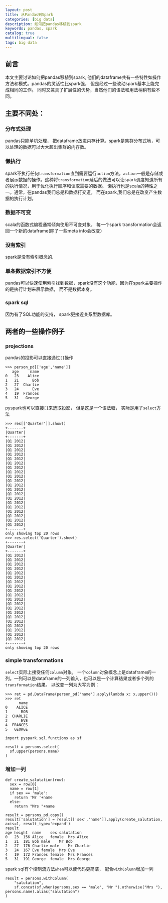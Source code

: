 ```yaml
---
layout: post
title: 从Pandas到Spark
categories: [big data]
description: 如何把pandas移植到spark
keywords: pandas, spark
catalog: true
multilingual: false
tags: big data
---
```


## 前言
本文主要讨论如何把pandas移植到spark, 他们的dataframe共有一些特性如操作方法和模式。pandas的灵活性比spark强， 但是经过一些改动spark基本上能完成相同的工作。
同时又兼具了扩展性的优势，当然他们的语法和用法稍稍有些不同。

## 主要不同处：

### 分布式处理
pandas只能单机处理， 把dataframe放进内存计算。spark是集群分布式地，可以处理的数据可以大大超出集群的内存数。

### 懒执行
spark不执行任何`transformation`直到需要运行`action`方法，`action`一般是存储或者展示数据的操作。这种将`transformation`延后的做法可以让spark调度知道所有的执行情况，用于优化执行顺序和读取需要的数据。
懒执行也是scala的特性之一。通常，在pandas我们总是和数据打交道， 而在spark,我们总是在改变产生数据的执行计划。

### 数据不可变
scala的函数式编程通常倾向使用不可变对象， 每一个spark transformation会返回一个新的dataframe(除了一些meta info会改变）

### 没有索引
spark是没有索引概念的.

### 单条数据索引不方便
pandas可以快速使用索引找到数据，spark没有这个功能，因为在spark主要操作的是执行计划来展示数据， 而不是数据本身。

### spark sql
因为有了SQL功能的支持， spark更接近关系型数据库。

## 两者的一些操作例子
### projections
pandas的投影可以直接通过`[]`操作
```
>>> person_pd[['age','name']]
   age     name
0   23    Alice
1   21      Bob
2   27  Charlie
3   24      Eve
4   19  Frances
5   31   George
```


pyspark也可以直接`[]`来选取投影， 但是这是一个语法糖， 实际是用了`select`方法
```
>>> res[['Quarter']].show()
+-------+
|Quarter|
+-------+
|Q1 2012|
|Q1 2012|
|Q1 2012|
|Q1 2012|
|Q1 2012|
|Q1 2012|
|Q1 2012|
|Q1 2012|
|Q1 2012|
|Q1 2012|
|Q1 2012|
|Q1 2012|
|Q1 2012|
|Q1 2012|
|Q1 2012|
|Q1 2012|
|Q1 2012|
|Q1 2012|
|Q1 2012|
|Q1 2012|
+-------+
only showing top 20 rows
>>> res.select('Quarter').show()
+-------+
|Quarter|
+-------+
|Q1 2012|
|Q1 2012|
|Q1 2012|
|Q1 2012|
|Q1 2012|
|Q1 2012|
|Q1 2012|
|Q1 2012|
|Q1 2012|
|Q1 2012|
|Q1 2012|
|Q1 2012|
|Q1 2012|
|Q1 2012|
|Q1 2012|
|Q1 2012|
|Q1 2012|
|Q1 2012|
|Q1 2012|
|Q1 2012|
+-------+
only showing top 20 rows
```
### simple transformations
`select`实际上接受任何`column`对象， 一个`column`对象概念上是dataframe的一列。一列可以是dataframe的一列输入，也可以是一个计算结果或者多个列的`transformation`结果。
以改变一列为大写为例：
```
>>> ret = pd.DataFrame(person_pd['name'].apply(lambda x: x.upper()))
>>> ret
      name
0    ALICE
1      BOB
2  CHARLIE
3      EVE
4  FRANCES
5   GEORGE
```
```
import pyspark.sql.functions as sf

result = persons.select(
  sf.upper(persons.name)
)
```
### 增加一列
```
def create_salutation(row):
  sex = row[0]
  name = row[1]
  if sex == 'male':
    return 'Mr '+name
  else:
    return "Mrs "+name
   
result = persons_pd.copy()
result['salutation'] = result[['sex','name']].apply(create_salutation, axis=1, result_type='expand')
result
age	height	name	sex	salutation
0	23	156	Alice	female	Mrs Alice
1	21	181	Bob	male	Mr Bob
2	27	176	Charlie	male	Mr Charlie
3	24	167	Eve	female	Mrs Eve
4	19	172	Frances	female	Mrs Frances
5	31	191	George	female	Mrs George
```
spark sql有个控制流方法`when`可以使代码更简洁， 配合`withColumn`增加一列
```
result = persons.withColumn(
    "salutation",
    sf.concat(sf.when(persons.sex == 'male', "Mr ").otherwise("Mrs "), persons.name).alias("salutation")
)
```

